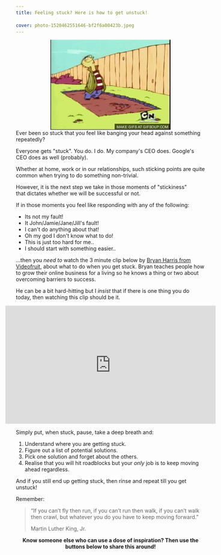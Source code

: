 ```yaml
---
title: Feeling stuck? Here is how to get unstuck!

cover: photo-1520462551646-bf2f6a00423b.jpeg
---
```


<p style="flex-direction: column; align-items: center; display: flex;">
<img src="head-bang.gif" title="Banging your head against a wall" />
Ever been so stuck that you feel like banging your head against something repeatedly?
</p>

Everyone gets "stuck". You do. I do. My company's CEO does. Google's CEO does as well (probably).

Whether at home, work or in our relationships, such sticking points are quite common when trying to do something non-trivial.

However, it is the next step we take in those moments of "stickiness" that dictates whether we will be successful or not.

If in those moments you feel like responding with any of the following:

- Its not my fault!
- It John/Jamie/Jane/Jill's fault!
- I can't do anything about that!
- Oh my god I don't know what to do!
- This is just too hard for me..
- I should start with something easier..

...then you _need to_ watch the 3 minute clip below by <a href="http://videofruit.com/" target="_blank">Bryan Harris from Videofruit</a>, about what to do when you get stuck. Bryan teaches people how to grow their online business for a living so he knows a thing or two about overcoming barriers to success.

He can be a bit hard-hitting but I *insist* that if there is one thing you do today, then watching this clip should be it.

<p style="flex-direction: column; align-items: center; display: flex;">
<iframe src="https://www.youtube.com/embed/CPa3E8yis0I" width="560" height="315" frameborder="0" allowfullscreen="allowfullscreen"></iframe>
</p>

Simply put, when stuck, pause, take a deep breath and:

1. Understand where you are getting stuck.
2. Figure out a list of potential solutions.
3. Pick one solution and forget about the others.
4. Realise that you will hit roadblocks but your _only_ job is to keep moving ahead regardless.

And if you still end up getting stuck, then rinse and repeat till you get unstuck!

Remember:

> “If you can’t fly then run, if you can’t run then walk, if you can’t walk then crawl, but
> whatever you do you have to keep moving forward.”
>
> Martin Luther King, Jr.

**<p style="text-align: center;">Know someone else who can use a dose of inspiration? Then use the buttons below to share this around!</p>**
